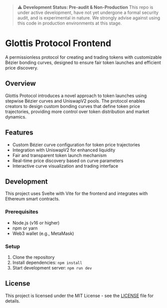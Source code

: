 > :warning: **Development Status: Pre-audit & Non-Production** 
> This repo is under active development, have not yet undergone a formal security audit, and is experimental in nature. We strongly advise against using this code in production environments at this stage.


# Glottis Protocol Frontend

A permissionless protocol for creating and trading tokens with customizable Bézier bonding curves, designed to ensure fair token launches and efficient price discovery.

## Overview

Glottis Protocol introduces a novel approach to token launches using stepwise Bézier curves and UniswapV2 pools. The protocol enables creators to design custom bonding curves that define token price trajectories, providing more control over token distribution and market dynamics.

## Features

- Custom Bézier curve configuration for token price trajectories
- Integration with UniswapV2 for enhanced liquidity
- Fair and transparent token launch mechanism
- Real-time price discovery based on curve parameters
- Interactive curve visualization and trading interface

## Development

This project uses Svelte with Vite for the frontend and integrates with Ethereum smart contracts.

### Prerequisites

- Node.js (v16 or higher)
- npm or yarn
- Web3 wallet (e.g., MetaMask)

### Setup

1. Clone the repository
2. Install dependencies: `npm install`
3. Start development server: `npm run dev`

## License

This project is licensed under the MIT License - see the [LICENSE](LICENSE) file for details.
